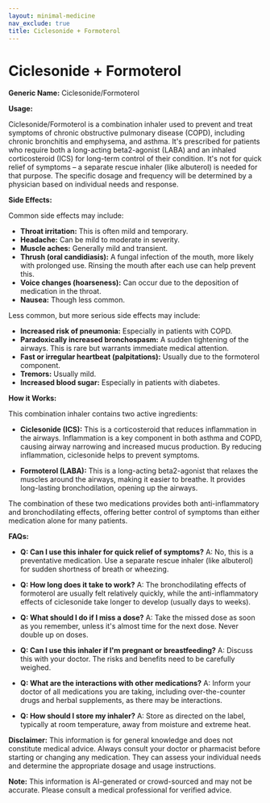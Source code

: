 ```yaml
---
layout: minimal-medicine
nav_exclude: true
title: Ciclesonide + Formoterol
---
```


# Ciclesonide + Formoterol

**Generic Name:** Ciclesonide/Formoterol

**Usage:**

Ciclesonide/Formoterol is a combination inhaler used to prevent and treat symptoms of chronic obstructive pulmonary disease (COPD), including chronic bronchitis and emphysema, and asthma.  It's prescribed for patients who require both a long-acting beta2-agonist (LABA) and an inhaled corticosteroid (ICS) for long-term control of their condition.  It's not for quick relief of symptoms – a separate rescue inhaler (like albuterol) is needed for that purpose.  The specific dosage and frequency will be determined by a physician based on individual needs and response.

**Side Effects:**

Common side effects may include:

* **Throat irritation:** This is often mild and temporary.
* **Headache:**  Can be mild to moderate in severity.
* **Muscle aches:**  Generally mild and transient.
* **Thrush (oral candidiasis):**  A fungal infection of the mouth, more likely with prolonged use.  Rinsing the mouth after each use can help prevent this.
* **Voice changes (hoarseness):** Can occur due to the deposition of medication in the throat.
* **Nausea:** Though less common.


Less common, but more serious side effects may include:

* **Increased risk of pneumonia:**  Especially in patients with COPD.
* **Paradoxically increased bronchospasm:**  A sudden tightening of the airways. This is rare but warrants immediate medical attention.
* **Fast or irregular heartbeat (palpitations):**  Usually due to the formoterol component.
* **Tremors:** Usually mild.
* **Increased blood sugar:** Especially in patients with diabetes.


**How it Works:**

This combination inhaler contains two active ingredients:

* **Ciclesonide (ICS):** This is a corticosteroid that reduces inflammation in the airways.  Inflammation is a key component in both asthma and COPD, causing airway narrowing and increased mucus production.  By reducing inflammation, ciclesonide helps to prevent symptoms.

* **Formoterol (LABA):** This is a long-acting beta2-agonist that relaxes the muscles around the airways, making it easier to breathe. It provides long-lasting bronchodilation, opening up the airways.

The combination of these two medications provides both anti-inflammatory and bronchodilating effects, offering better control of symptoms than either medication alone for many patients.


**FAQs:**

* **Q: Can I use this inhaler for quick relief of symptoms?** A: No, this is a preventative medication.  Use a separate rescue inhaler (like albuterol) for sudden shortness of breath or wheezing.

* **Q: How long does it take to work?** A: The bronchodilating effects of formoterol are usually felt relatively quickly, while the anti-inflammatory effects of ciclesonide take longer to develop (usually days to weeks).

* **Q:  What should I do if I miss a dose?** A: Take the missed dose as soon as you remember, unless it's almost time for the next dose.  Never double up on doses.

* **Q:  Can I use this inhaler if I'm pregnant or breastfeeding?** A: Discuss this with your doctor.  The risks and benefits need to be carefully weighed.

* **Q:  What are the interactions with other medications?** A: Inform your doctor of all medications you are taking, including over-the-counter drugs and herbal supplements, as there may be interactions.

* **Q:  How should I store my inhaler?** A: Store as directed on the label, typically at room temperature, away from moisture and extreme heat.


**Disclaimer:** This information is for general knowledge and does not constitute medical advice.  Always consult your doctor or pharmacist before starting or changing any medication.  They can assess your individual needs and determine the appropriate dosage and usage instructions.


**Note:** This information is AI-generated or crowd-sourced and may not be accurate. Please consult a medical professional for verified advice.